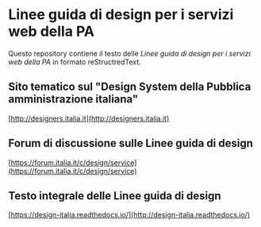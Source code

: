 # Linee guida di design per i servizi web della PA
Questo repository contiene il testo delle *Linee guida di design per i servizi web della PA* in formato reStructredText.

## Sito tematico sul "Design System della Pubblica amministrazione italiana"
[http://designers.italia.it](http://designers.italia.it)

## Forum di discussione sulle Linee guida di design
[https://forum.italia.it/c/design/service](https://forum.italia.it/c/design/service)

## Testo integrale delle Linee guida di design
[https://design-italia.readthedocs.io/](http://design-italia.readthedocs.io/)
